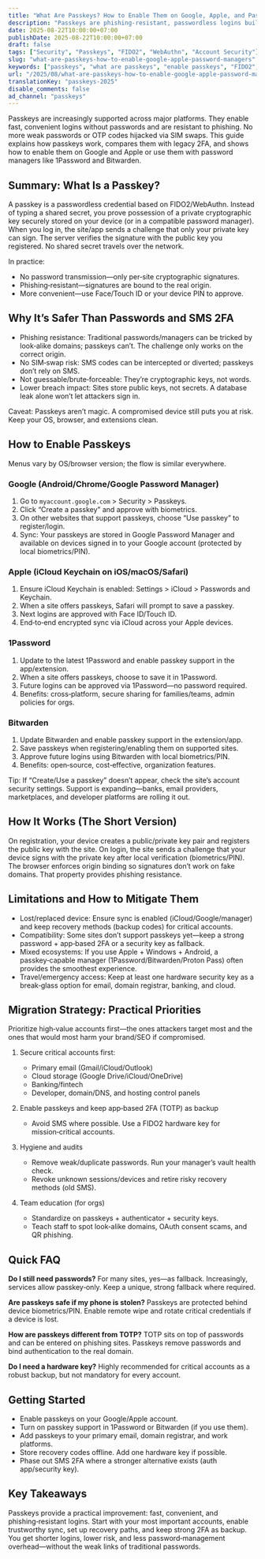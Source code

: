 ```yaml
---
title: "What Are Passkeys? How to Enable Them on Google, Apple, and Password Managers (2025 Guide)"
description: "Passkeys are phishing-resistant, passwordless logins built on FIDO2/WebAuthn. Learn how they work, why they beat SMS 2FA, how to enable them on Google and Apple, and how to use them with 1Password and Bitwarden."
date: 2025-08-22T10:00:00+07:00
publishDate: 2025-08-22T10:00:00+07:00
draft: false
tags: ["Security", "Passkeys", "FIDO2", "WebAuthn", "Account Security"]
slug: "what-are-passkeys-how-to-enable-google-apple-password-managers"
keywords: ["passkeys", "what are passkeys", "enable passkeys", "FIDO2", "WebAuthn", "passwordless login", "google passkeys", "apple passkeys", "bitwarden passkeys", "1password passkeys", "account security", "phishing"]
url: "/2025/08/what-are-passkeys-how-to-enable-google-apple-password-managers.html"
translationKey: "passkeys-2025"
disable_comments: false
ad_channel: "passkeys"
---
```




Passkeys are increasingly supported across major platforms. They enable fast, convenient logins without passwords and are resistant to phishing. No more weak passwords or OTP codes hijacked via SIM swaps. This guide explains how passkeys work, compares them with legacy 2FA, and shows how to enable them on Google and Apple or use them with password managers like 1Password and Bitwarden.

## Summary: What Is a Passkey?

A passkey is a passwordless credential based on FIDO2/WebAuthn. Instead of typing a shared secret, you prove possession of a private cryptographic key securely stored on your device (or in a compatible password manager). When you log in, the site/app sends a challenge that only your private key can sign. The server verifies the signature with the public key you registered. No shared secret travels over the network.

In practice:
- No password transmission—only per‑site cryptographic signatures.
- Phishing‑resistant—signatures are bound to the real origin.
- More convenient—use Face/Touch ID or your device PIN to approve.

## Why It’s Safer Than Passwords and SMS 2FA

- Phishing resistance: Traditional passwords/managers can be tricked by look‑alike domains; passkeys can’t. The challenge only works on the correct origin.
- No SIM‑swap risk: SMS codes can be intercepted or diverted; passkeys don’t rely on SMS.
- Not guessable/brute‑forceable: They’re cryptographic keys, not words.
- Lower breach impact: Sites store public keys, not secrets. A database leak alone won’t let attackers sign in.

Caveat: Passkeys aren’t magic. A compromised device still puts you at risk. Keep your OS, browser, and extensions clean.

## How to Enable Passkeys

Menus vary by OS/browser version; the flow is similar everywhere.

### Google (Android/Chrome/Google Password Manager)
1. Go to `myaccount.google.com` > Security > Passkeys.
2. Click “Create a passkey” and approve with biometrics.
3. On other websites that support passkeys, choose “Use passkey” to register/login.
4. Sync: Your passkeys are stored in Google Password Manager and available on devices signed in to your Google account (protected by local biometrics/PIN).

### Apple (iCloud Keychain on iOS/macOS/Safari)
1. Ensure iCloud Keychain is enabled: Settings > iCloud > Passwords and Keychain.
2. When a site offers passkeys, Safari will prompt to save a passkey.
3. Next logins are approved with Face ID/Touch ID.
4. End‑to‑end encrypted sync via iCloud across your Apple devices.

### 1Password
1. Update to the latest 1Password and enable passkey support in the app/extension.
2. When a site offers passkeys, choose to save it in 1Password.
3. Future logins can be approved via 1Password—no password required.
4. Benefits: cross‑platform, secure sharing for families/teams, admin policies for orgs.

### Bitwarden
1. Update Bitwarden and enable passkey support in the extension/app.
2. Save passkeys when registering/enabling them on supported sites.
3. Approve future logins using Bitwarden with local biometrics/PIN.
4. Benefits: open‑source, cost‑effective, organization features.

Tip: If “Create/Use a passkey” doesn’t appear, check the site’s account security settings. Support is expanding—banks, email providers, marketplaces, and developer platforms are rolling it out.

## How It Works (The Short Version)

On registration, your device creates a public/private key pair and registers the public key with the site. On login, the site sends a challenge that your device signs with the private key after local verification (biometrics/PIN). The browser enforces origin binding so signatures don’t work on fake domains. That property provides phishing resistance.

## Limitations and How to Mitigate Them

- Lost/replaced device: Ensure sync is enabled (iCloud/Google/manager) and keep recovery methods (backup codes) for critical accounts.
- Compatibility: Some sites don’t support passkeys yet—keep a strong password + app‑based 2FA or a security key as fallback.
- Mixed ecosystems: If you use Apple + Windows + Android, a passkey‑capable manager (1Password/Bitwarden/Proton Pass) often provides the smoothest experience.
- Travel/emergency access: Keep at least one hardware security key as a break‑glass option for email, domain registrar, banking, and cloud.

## Migration Strategy: Practical Priorities

Prioritize high‑value accounts first—the ones attackers target most and the ones that would most harm your brand/SEO if compromised.

1) Secure critical accounts first:
   - Primary email (Gmail/iCloud/Outlook)
   - Cloud storage (Google Drive/iCloud/OneDrive)
   - Banking/fintech
   - Developer, domain/DNS, and hosting control panels

2) Enable passkeys and keep app‑based 2FA (TOTP) as backup
   - Avoid SMS where possible. Use a FIDO2 hardware key for mission‑critical accounts.

3) Hygiene and audits
   - Remove weak/duplicate passwords. Run your manager’s vault health check.
   - Revoke unknown sessions/devices and retire risky recovery methods (old SMS).

4) Team education (for orgs)
   - Standardize on passkeys + authenticator + security keys.
   - Teach staff to spot look‑alike domains, OAuth consent scams, and QR phishing.

## Quick FAQ

**Do I still need passwords?**
For many sites, yes—as fallback. Increasingly, services allow passkey‑only. Keep a unique, strong fallback where required.

**Are passkeys safe if my phone is stolen?**
Passkeys are protected behind device biometrics/PIN. Enable remote wipe and rotate critical credentials if a device is lost.

**How are passkeys different from TOTP?**
TOTP sits on top of passwords and can be entered on phishing sites. Passkeys remove passwords and bind authentication to the real domain.

**Do I need a hardware key?**
Highly recommended for critical accounts as a robust backup, but not mandatory for every account.

## Getting Started

- Enable passkeys on your Google/Apple account.
- Turn on passkey support in 1Password or Bitwarden (if you use them).
- Add passkeys to your primary email, domain registrar, and work platforms.
- Store recovery codes offline. Add one hardware key if possible.
- Phase out SMS 2FA where a stronger alternative exists (auth app/security key).

## Key Takeaways

Passkeys provide a practical improvement: fast, convenient, and phishing‑resistant logins. Start with your most important accounts, enable trustworthy sync, set up recovery paths, and keep strong 2FA as backup. You get shorter logins, lower risk, and less password‑management overhead—without the weak links of traditional passwords.
